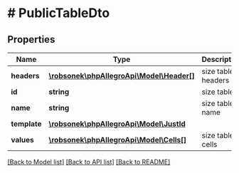 # # PublicTableDto

## Properties

Name | Type | Description | Notes
------------ | ------------- | ------------- | -------------
**headers** | [**\robsonek\phpAllegroApi\Model\Header[]**](Header.md) | size table headers |
**id** | **string** | size table id | [optional]
**name** | **string** | size table name |
**template** | [**\robsonek\phpAllegroApi\Model\JustId**](JustId.md) |  | [optional]
**values** | [**\robsonek\phpAllegroApi\Model\Cells[]**](Cells.md) | size table cells |

[[Back to Model list]](../../README.md#models) [[Back to API list]](../../README.md#endpoints) [[Back to README]](../../README.md)
